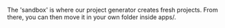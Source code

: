 The 'sandbox' is where our project generator creates fresh projects.
From there, you can then move it in your own folder inside apps/.
